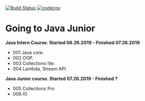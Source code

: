 [![Build Status](https://travis-ci.org/freshman4000/job4j.svg?branch=chapter_005)](https://travis-ci.org/freshman4000/job4j)
[![codecov](https://codecov.io/gh/freshman4000/job4j/branch/chapter_005/graph/badge.svg)](https://codecov.io/gh/freshman4000/job4j)
# Going to Java Junior
**Java Intern Course. Started 06.26.2019 - Finished 07.26.2019** 
 
 - 001 Java core. 
 - 002 OOP.
 - 003 Collections lite.
 - 004 Lambda, Stream API.
 
**Java Junior course. Started 07.26.2019 - Finished ?**
 
 - 005 Collections Pro
 - 006 IO

